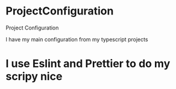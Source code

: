 # ProjectConfiguration
Project Configuration

I have my main configuration from my typescript projects

# I use Eslint and Prettier to do my scripy nice

